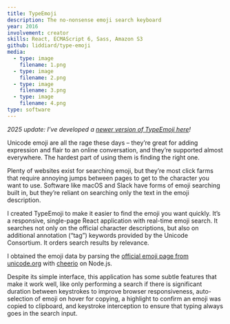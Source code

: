 ```yaml
---
title: TypeEmoji
description: The no-nonsense emoji search keyboard
year: 2016
involvement: creator
skills: React, ECMAScript 6, Sass, Amazon S3
github: liddiard/type-emoji
media:
  - type: image
    filename: 1.png
  - type: image
    filename: 2.png
  - type: image
    filename: 3.png
  - type: image
    filename: 4.png
type: software
---
```


_2025 update: I’ve developed a [newer version of TypeEmoji here](/project/typeemoji-llm/)!_

Unicode emoji are all the rage these days – they’re great for adding expression and flair to an online conversation, and they’re supported almost everywhere. The hardest part of using them is finding the right one.

Plenty of websites exist for searching emoji, but they’re most click farms that require annoying jumps between pages to get to the character you want to use. Software like macOS and Slack have forms of emoji searching built in, but they’re reliant on searching only the text in the emoji description.

I created TypeEmoji to make it easier to find the emoji you want quickly. It’s a responsive, single-page React application with real-time emoji search. It searches not only on the official character descriptions, but also on additional annotation (“tag”) keywords provided by the Unicode Consortium. It orders search results by relevance.

I obtained the emoji data by parsing the [official emoji page from unicode.org](http://unicode.org/emoji/charts/full-emoji-list.html) with [cheerio](https://github.com/cheeriojs/cheerio) on Node.js.

Despite its simple interface, this application has some subtle features that make it work well, like only performing a search if there is significant duration between keystrokes to improve browser responsiveness, auto-selection of emoji on hover for copying, a highlight to confirm an emoji was copied to clipboard, and keystroke interception to ensure that typing always goes in the search input.
